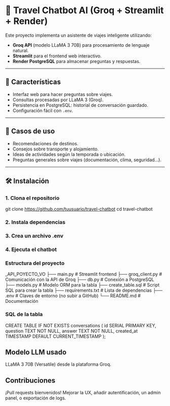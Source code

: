 # 🧳 Travel Chatbot AI (Groq + Streamlit + Render)

Este proyecto implementa un asistente de viajes inteligente utilizando:

- **Groq API** (modelo LLaMA 3 70B) para procesamiento de lenguaje natural.
- **Streamlit** para el frontend web interactivo.
- **Render PostgreSQL** para almacenar preguntas y respuestas.

---

## 🚀 Características

- Interfaz web para hacer preguntas sobre viajes.
- Consultas procesadas por LLaMA 3 (Groq).
- Persistencia en PostgreSQL: historial de conversación guardado.
- Configuración fácil con `.env`.

---

## 🧠 Casos de uso

- Recomendaciones de destinos.
- Consejos sobre transporte y alojamiento.
- Ideas de actividades según la temporada o ubicación.
- Preguntas generales sobre viajes (documentación, clima, seguridad...).

---

## 🛠️ Instalación

### 1. Clona el repositorio


git clone https://github.com/tuusuario/travel-chatbot
cd travel-chatbot


### 2. Instala dependencias


### 3. Crea un archivo .env



### 4. Ejecuta el chatbot


### Estructura del proyecto

_API_POYECTO_VO
├── main.py              # Streamlit frontend
├── groq_client.py       # Comunicación con la API de Groq
├── db.py                # Conexión a PostgreSQL
├── models.py            # Modelo ORM para la tabla
├── create_table.sql     # Script SQL para crear la tabla
├── requirements.txt     # Lista de dependencias
├── .env                 # Claves de entorno (no subir a GitHub)
└── README.md            # Documentación


### SQL de la tabla


CREATE TABLE IF NOT EXISTS conversations (
    id SERIAL PRIMARY KEY,
    question TEXT NOT NULL,
    answer TEXT NOT NULL,
    created_at TIMESTAMP DEFAULT CURRENT_TIMESTAMP
);



## Modelo LLM usado

LLaMA 3 70B (Versatile) desde la plataforma Groq.



## Contribuciones

¡Pull requests bienvenidos! Mejorar la UX, añadir autentificación, un admin panel, o exportación de logs.




